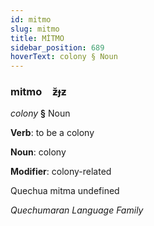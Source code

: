 ```yaml
---
id: mitmo
slug: mitmo
title: MİTMO
sidebar_position: 689
hoverText: colony § Noun
---
```


### mitmo&emsp;<span kind="abugida">ƶ̆ɟƶ</span>

*colony* **§** Noun

**Verb**: to be a colony

**Noun**: colony

**Modifier**: colony-related

Quechua mitma undefined

*Quechumaran Language Family*